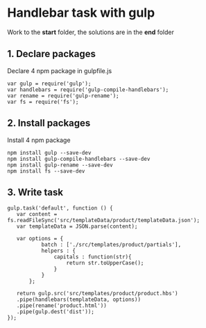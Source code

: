 # Handlebar task with gulp
Work to the <b>start</b> folder, the solutions are in the <b>end</b> folder

## 1. Declare packages
Declare 4 npm package in gulpfile.js
```
var gulp = require('gulp');
var handlebars = require('gulp-compile-handlebars');
var rename = require('gulp-rename');
var fs = require('fs');
```

## 2. Install packages
Install 4 npm package

```
npm install gulp --save-dev
npm install gulp-compile-handlebars --save-dev
npm install gulp-rename --save-dev
npm install fs --save-dev
```

## 3. Write task

```
gulp.task('default', function () {
   var content = fs.readFileSync('src/templateData/product/templateData.json');
   var templateData = JSON.parse(content);

   var options = {
           batch : ['./src/templates/product/partials'],
           helpers : {
               capitals : function(str){
                   return str.toUpperCase();
               }
           }
       };
  
   return gulp.src('src/templates/product/product.hbs')
   .pipe(handlebars(templateData, options))
   .pipe(rename('product.html'))
   .pipe(gulp.dest('dist'));
});
```